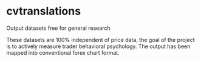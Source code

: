 # cvtranslations
Output datasets free for general research

These datasets are 100% independent of price data, the goal of the project is to actively measure trader behavioral psychology.
The output has been mapped into conventional forex chart format.
